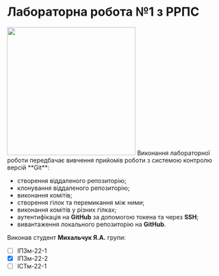 # Лабораторна робота №1 з РРПС
<image src = "https://media.ztu.edu.ua/wp-content/uploads/2020/02/Group-6-1-1536x465.png" width="300">
Виконання лабораторної роботи передбачає вивчення прийомів роботи з системою контролю версій **Git**:

* створення віддаленого репозиторію;
* клонування віддаленого репозиторію;
* виконання комітів;
* створення гілок та перемикання між ними;
* виконання комітів у різних гілках;
* аутентифікація на **GitHub** за допомогою токена та через **SSH**;
* вивантаження локального репозиторію на **GitHub**.

Виконав студент **Михальчук Я.А.** групи:
- [ ] ІПЗм-22-1
- [x] ІПЗм-22-2
- [ ] ІСТм-22-1
